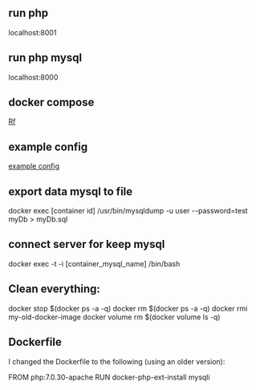 ## run php 
localhost:8001

## run php mysql
localhost:8000

## docker compose
[Rf](https://gist.github.com/jcavat/2ed51c6371b9b488d6a940ba1049189b)

## example config
[example config](https://github.com/jcavat/docker-lamp)

## export data mysql to file
docker exec  [container id] /usr/bin/mysqldump -u user --password=test myDb > myDb.sql

## connect server for keep mysql
docker exec -t -i [container_mysql_name] /bin/bash

## Clean everything:
docker stop $(docker ps -a -q)
docker rm $(docker ps -a -q)
docker rmi my-old-docker-image
docker volume rm $(docker volume ls -q)

## Dockerfile
I changed the Dockerfile to the following (using an older version):

FROM php:7.0.30-apache
RUN docker-php-ext-install mysqli